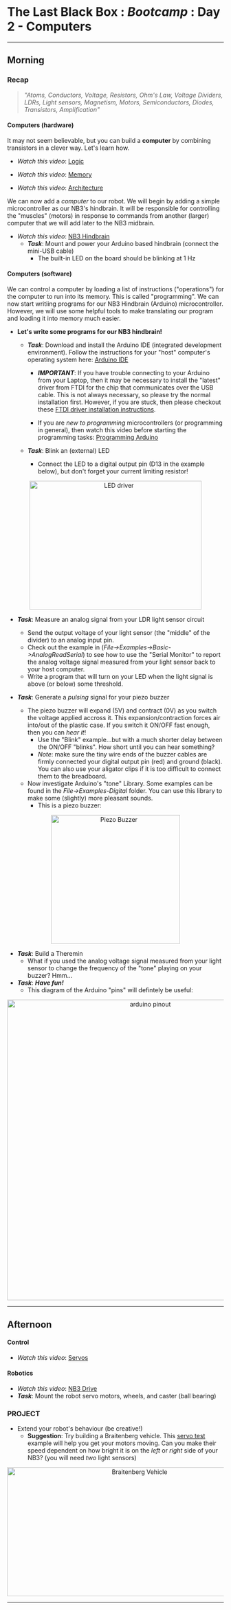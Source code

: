 # The Last Black Box : *Bootcamp* : Day 2 - Computers

----------
## Morning

### Recap

> *"Atoms, Conductors, Voltage, Resistors, Ohm's Law, Voltage Dividers, LDRs, Light sensors, Magnetism, Motors, Semiconductors, Diodes, Transistors, Amplification"*

#### Computers (hardware)

It may not seem believable, but you can build a **computer** by combining transistors in a clever way. Let's learn how.

- *Watch this video*: [Logic](https://vimeo.com/1005128209)

- *Watch this video*: [Memory](https://vimeo.com/1005137172)

- *Watch this video*: [Architecture](https://vimeo.com/1005138634)

We can now add a *computer* to our robot. We will begin by adding a simple microcontroller as our NB3's hindbrain. It will be responsible for controlling the "muscles" (motors) in response to commands from another (larger) computer that we will add later to the NB3 midbrain.

- *Watch this video*: [NB3 Hindbrain](https://vimeo.com/1005064175)
  - ***Task***: Mount and power your Arduino based hindbrain (connect the mini-USB cable)
    - The built-in LED on the board should be blinking at 1 Hz

#### Computers (software)

We can control a computer by loading a list of instructions ("operations") for the computer to run into its memory. This is called "programming". We can now start writiing programs for our NB3 Hindbrain (Arduino) microcontroller. However, we will use some helpful tools to make translating our program and loading it into memory much easier.

- **Let's write some programs for our NB3 hindbrain!**

  - ***Task***: Download and install the Arduino IDE (integrated development environment). Follow the instructions for your "host" computer's operating system here: [Arduino IDE](https://www.arduino.cc/en/software)

    - ***IMPORTANT***: If you have trouble connecting to your Arduino from your Laptop, then it may be necessary to install the "latest" driver from FTDI for the chip that communicates over the USB cable. This is not always necessary, so please try the normal installation first. However, if you are stuck, then please checkout these [FTDI driver installation instructions](https://support.arduino.cc/hc/en-us/articles/4411305694610-Install-or-update-FTDI-drivers).

    - If you are *new to programming* microcontrollers (or programming in general), then watch this video before starting the programming tasks: [Programming Arduino](https://vimeo.com/1005131993)

  - ***Task***: Blink an (external) LED 
    - Connect the LED to a digital output pin (D13 in the example below), but don't forget your current limiting resistor!

<p align="center">
<img src="../../../boxes/computers/_data/images/LED_driver_circuit.png" alt="LED driver" width="400" height="300">
</p>

  - ***Task***: Measure an analog signal from your LDR light sensor circuit
    - Send the output voltage of your light sensor (the "middle" of the divider) to an analog input pin.
    - Check out the example in (*File->Examples->Basic->AnalogReadSerial*) to see how to use the "Serial Monitor" to report the analog voltage signal measured from your light sensor back to your host computer.
    - Write a program that will turn on your LED when the light signal is above (or below) some threshold.

  - ***Task***: Generate a *pulsing* signal for your piezo buzzer
    - The piezo buzzer will expand (5V) and contract (0V) as you switch the voltage applied accross it. This expansion/contraction forces air into/out of the plastic case. If you switch it ON/OFF fast enough, then you can *hear it*!
      - Use the "Blink" example...but with a much shorter delay between the ON/OFF "blinks". How short until you can hear something?
      - *Note*: make sure the tiny wire ends of the buzzer cables are firmly connected your digital output pin (red) and ground (black). You can also use your aligator clips if it is too difficult to connect them to the breadboard.
    - Now investigate Arduino's "tone" Library. Some examples can be found in the *File->Examples-Digital* folder. You can use this library to make some (slightly) more pleasant sounds.
      - This is a piezo buzzer:

<p align="center">
<img src="../../../boxes/computers/_data/images/piezo_buzzer.png" alt="Piezo Buzzer" width="300" height="300">
</p>
 
  - ***Task***: Build a Theremin
    - What if you used the analog voltage signal measured from your light sensor to change the frequency of the "tone" playing on your buzzer? Hmm...
  - ***Task***: ***Have fun!***
    - This diagram of the Arduino "pins" will defintely be useful:

<p align="center">
<img src="../../../boxes/computers/_data/images/pinout_arduino_nano.png" alt="arduino pinout" width="650" height="700">
</p>

------------
## Afternoon

#### Control
- *Watch this video*: [Servos](https://vimeo.com/1005150863)

#### Robotics
- *Watch this video*: [NB3 Drive](https://vimeo.com/1005154927)
- ***Task***: Mount the robot servo motors, wheels, and caster (ball bearing)

### PROJECT
- Extend your robot's behaviour (be creative!)
  - **Suggestion**: Try building a Braitenberg vehicle. This [servo test](../../../boxes/computers/programming/arduino/servo_test/) example will help you get your motors moving. Can you make their speed dependent on how bright it is on the *left* or *right* side of your NB3? (you will need *two* light sensors)

<p align="center">
<img src="../../../boxes/robotics/_data/images/braitenberg_vehicle.png" alt="Braitenberg Vehicle" width="600" height="300">
</p>

----
